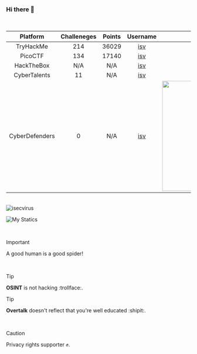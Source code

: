 ### Hi there 👋

<br>

| Platform | Challeneges | Points | Username | Badge |
|:---------------:|:-----------:|:--------:|:---------------:|:--------------------:|
|    TryHackMe    |     214     |   36029  | <a href="https://www.tryhackme.com/p/isv" target="_blank">isv</a> | <img src="https://tryhackme-badges.s3.amazonaws.com/isv.png" alt="TryHackMe">
|     PicoCTF     |     134     |   17140  | <a href="https://play.picoctf.org/users/isv" target="_blank">isv</a> |
|    HackTheBox   |     N/A     |    N/A   | <a href="https://www.hackthebox.com/home/users/profile/556111" target="_blank">isv</a> |
|   CyberTalents  |     11      |    N/A   | <a href="https://cybertalents.com/members/isv/profile" target="_blank">isv</a> |
|  CyberDefenders |     0       |    N/A   | <a href="https://cyberdefenders.org/p/isv" target="_blank">isv</a> | <img src="https://cyberdefenders-storage.s3.me-central-1.amazonaws.com/profile-badges/isv.png" width="300" />

<br>

<img align="center" src="https://github-readme-stats.vercel.app/api/top-langs?username=isecvirus&show_icons=true&locale=en&layout=compact&theme=dark" alt="isecvirus" />

<br>

![My Statics](https://github-readme-stats.vercel.app/api?username=isecvirus&show_icons=true&theme=dark)

<br>

> [!IMPORTANT]
> A good human is a good spider!

<br>

> [!TIP]
> <b>OSINT</b> is not hacking :trollface:.

> [!TIP]
> <b>Overtalk</b> doesn't reflect that you're well educated :shipit:.

<br>

> [!CAUTION]
> Privacy rights supporter ✊.

<!-- - 🔭 I’m currently working on ... -->
<!-- - 🌱 I’m currently learning ... -->
<!-- - 👯 I’m looking to collaborate on ... -->
<!-- - 🤔 I’m looking for help with ... -->
<!-- - 💬 Ask me about ... -->
<!-- - 📫 How to reach me: ... -->
<!-- - 😄 Pronouns: ... -->
<!-- - ⚡ Something: ... -->

